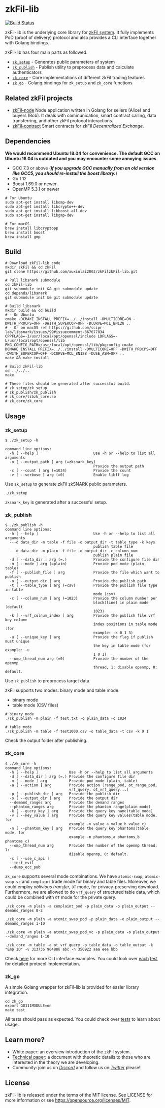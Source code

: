 # zkFil-lib

[![Build Status](https://travis-ci.org/xuxinlai2002/zkFilzkFil-lib.svg?branch=master)](https://travis-ci.org/xuxinlai2002/zkFilzkFil-lib)

zkFil-lib is the underlying core library for [zkFil system](https://github.com/xuxinlai2002/zkFilzkFil-node). It fully implements PoD (proof of delivery) protocol and also provides a CLI interface together with Golang bindings.

zkFil-lib has four main parts as followed.

- [`zk_setup`](zk_setup/) - Generates public parameters of system
- [`zk_publish`](zk_publish/) - Publish utility to preprocess data and calculate authenticators
- [`zk_core`](zk_core/) - Core implementations of different zkFil trading features
- [`zk_go`](zk_go/) - Golang bindings for `zk_setup` and `zk_core` functions

## Related zkFil projects

- [zkFil-node](https://github.com/xuxinlai2002/zkFilzkFil-node) Node application written in Golang for sellers (Alice) and buyers (Bob). It deals with communication, smart contract calling, data transferring, and other zkFil protocol interactions.
- [zkFil-contract](https://github.com/xuxinlai2002/zkFilzkFil-contract) Smart contracts for zkFil _Decentralized Exchange_.

## Dependencies

**We would recommend Ubuntu 18.04 for convenience. The default GCC on Ubuntu 16.04 is outdated and you may encounter some annoying issues.**

- GCC 7.3 or above (***If you upgrade GCC manually from an old version like GCC5, you should re-install the boost library.***)
- Go 1.12
- Boost 1.69.0 or newer
- OpenMP 5.3.1 or newer

```shell
# For Ubuntu
sudo apt-get install libomp-dev
sudo apt-get install libcrypto++-dev
sudo apt-get install libboost-all-dev
sudo apt-get install libgmp-dev

# For macOS
brew install libcryptopp
brew install boost
brew install gmp
```

## Build

```shell
# Download zkFil-lib code
mkdir zkFil && cd zkFil
git clone https://github.com/xuxinlai2002/zkFilzkFil-lib.git

# Pull libsnark submodule
cd zkFil-lib
git submodule init && git submodule update
cd depends/libsnark
git submodule init && git submodule update

# Build libsnark
mkdir build && cd build
# - On Ubuntu
cmake -DCMAKE_INSTALL_PREFIX=../../install -DMULTICORE=ON -DWITH_PROCPS=OFF -DWITH_SUPERCOP=OFF -DCURVE=MCL_BN128 ..
# - Or on macOS ref https://github.com/scipr-lab/libsnark/issues/99#issuecomment-367677834
CPPFLAGS=-I/usr/local/opt/openssl/include LDFLAGS=-L/usr/local/opt/openssl/lib PKG_CONFIG_PATH=/usr/local/opt/openssl/lib/pkgconfig cmake -DCMAKE_INSTALL_PREFIX=../../install -DMULTICORE=OFF -DWITH_PROCPS=OFF -DWITH_SUPERCOP=OFF -DCURVE=MCL_BN128 -DUSE_ASM=OFF ..
make && make install

# Build zkFil-lib
cd ../../..
make

# These files should be generated after successful build.
# zk_setup/zk_setup
# zk_publish/zk_publish
# zk_core/libzk_core.so
# zk_core/zk_core
```

## Usage

### zk_setup

```shell
$ ./zk_setup -h

command line options:
  -h [ --help ]                         Use -h or --help to list all arguments
  -o [ --output_path ] arg (=zksnark_key)
                                        Provide the output path
  -c [ --count ] arg (=1024)            Provide the count
  -v [ --verbose ] arg (=0)             Enable libff log
```

Use `zk_setup` to generate zkFil zkSNARK public parameters.

```shell
./zk_setup
```

`zksnark_key` is generated after a successful setup.

### zk_publish

```shell
$ ./zk_publish -h
command line options:
  -h [ --help ]                         Use -h or --help to list all arguments
  ---d data_dir -m table -f file -o output_dir -t table_type -k keys
                                        publish table file
  ---d data_dir -m plain -f file -o output_dir -c column_num
                                        publish plain file
  -d [ --data_dir ] arg (=.)            Provide the configure file dir
  -m [ --mode ] arg (=plain)            Provide pod mode (plain, table)
  -f [ --publish_file ] arg             Provide the file which want to publish
  -o [ --output_dir ] arg               Provide the publish path
  -t [ --table_type ] arg (=csv)        Provide the publish file type in table
                                        mode (csv)
  -c [ --column_num ] arg (=1023)       Provide the column number per
                                        block(line) in plain mode (default
                                        1023)
  -k [ --vrf_colnum_index ] arg         Provide the publish file vrf key column
                                        index positions in table mode (for
                                        example: -k 0 1 3)
  -u [ --unique_key ] arg               Provide the flag if publish must unique
                                        the key in table mode (for example: -u
                                        1 0 1)
  --omp_thread_num arg (=0)             Provide the number of the openmp
                                        thread, 1: disable openmp, 0: default.
```

Use `zk_publish` to preprocess target data.

zkFil supports two modes: binary mode and table mode.

- binary mode
- table mode (CSV files)

```shell
# binary mode
./zk_publish -m plain -f test.txt -o plain_data -c 1024

# table mode
./zk_publish -m table -f test1000.csv -o table_data -t csv -k 0 1
```

Check the output folder after publishing.

### zk_core

```shell
$ ./zk_core -h
command line options:
  -h [ --help ]              Use -h or --help to list all arguments
  -d [ --data_dir ] arg (=.) Provide the configure file dir
  -m [ --mode ] arg          Provide pod mode (plain, table)
  -a [ --action ] arg        Provide action (range_pod, ot_range_pod,
                             vrf_query, ot_vrf_query...)
  -p [ --publish_dir ] arg   Provide the publish dir
  -o [ --output_dir ] arg    Provide the output dir
  --demand_ranges arg        Provide the demand ranges
  --phantom_ranges arg       Provide the phantom range(plain mode)
  -k [ --query_key ] arg     Provide the query key name(table mode)
  -v [ --key_value ] arg     Provide the query key values(table mode, for
                             example -v value_a value_b value_c)
  -n [ --phantom_key ] arg   Provide the query key phantoms(table mode, for
                             example -n phantoms_a phantoms_b phantoms_c)
  --omp_thread_num arg       Provide the number of the openmp thread, 1:
                             disable openmp, 0: default.
  -c [ --use_c_api ]
  --test_evil
  --dump_ecc_pub
```

`zk_core` supports several mode combinations. We have `atomic-swap`, `atomic-swap-vc` and `complaint` trade mode for binary and table files. Moreover, we could employ _oblivious transfer_, `OT` mode, for privacy-preserving download. Furthermore, we are allowed to do `vrf_query` of structured table data, which could be combined with `OT` mode for the private query.

```shell
./zk_core -m plain -a complaint_pod -p plain_data -o plain_output --demand_ranges 0-2

./zk_core -m plain -a atomic_swap_pod -p plain_data -o plain_output --demand_ranges 1-10

./zk_core -m plain -a atomic_swap_pod_vc -p plain_data -o plain_output --demand_ranges 1-10

./zk_core -m table -a ot_vrf_query -p table_data -o table_output -k "Emp ID" -v 313736 964888 abc -n 350922 aaa eee bbb
```

Check [here](zk_core/README.md) for more CLI interface examples. You could look over [each](zk_core/scheme_atomic_swap_test.cc) [test](zk_core/scheme_atomic_swap_vc_test.cc) for detailed protocol implementation.

### zk_go

A simple Golang wrapper for zkFil-lib is provided for easier library integration.

```shell
cd zk_go
export GO111MODULE=on
make test
```

All tests should pass as expected. You could check over [tests](zk_go/plain/api_test.go) to learn about usage.

## Learn more?

+ White paper: an overview introduction of the zkFil system.
+ [Technical paper](https://xuxinlai2002/zkFil.github.io/zkFil-node/paper.pdf): a document with theoretic details to those who are interested in the theory we are developing.
+ Community: join us on [*Discord*](https://discord.gg/tfUH886) and follow us on [*Twitter*](https://twitter.com/SECBIT_IO) please!

## License

zkFil-lib is released under the terms of the MIT license. See LICENSE for more information or see https://opensource.org/licenses/MIT.
